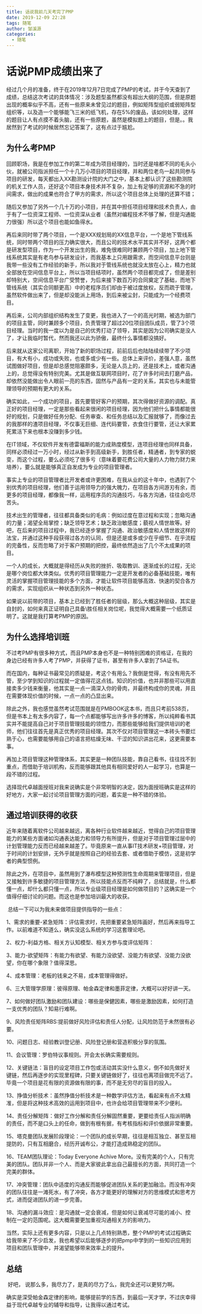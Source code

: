 ```yaml
---
title: 话说我前几天考完了PMP
date: 2019-12-09 22:28
tags: 随笔
author: 邹溪源
categories:
  - 随笔
---
```

# 话说PMP成绩出来了

​		经过几个月的准备，终于在2019年12月7日完成了PMP的考试，并于今天查到了成绩，总结这次考试的具体情况：涉及题型虽然都没有超出大纲的范围，但是原题出现的概率似乎不高，还有一些原来未曾见过的题目，例如矩阵型组织或弱矩阵型组织等，以及造一个能够能飞三米的纸飞机，存在5%的废品，该如何处理，这样的题目让人有点摸不着头脑，还有一些原题，虽然是模拟题上的题目，但是。。我居然到了考试的时候居然忘记答案了，这有点过于尴尬。  

## 为什么考PMP

​	回顾职场，我是在参加工作的第二年成为项目经理的，当时还是啥都不同的毛头小伙，就被公司指派担任一个十几万小项目的项目经理，并和两位老鸟一起共同参与项目的研发，每天都出入XX勘测设计院的大门之中，基本上都认识了这些勘测院的机关工作人员，还好这个项目本身技术并不复杂，加上有足够的资源和不急的时间需求，做出的成果也符合了甲方的需求，所以这个项目总体上处理的还算不错；

​	随后又参加了另外一个几十万的小项目，并在其中担任项目经理和技术负责人，由于有了一位资深工程师、一位资深从业者（虽然对编程技术不够了解，但是沟通能力很强）所以这个项目也能如鱼得水。

​	再后来同时带了两个项目，一个是XXX规划局的XX信息平台，一个是地下管线系统，同时带两个项目的压力确实很大，而且公司的技术水平其实并不好，这两个都是研发型项目，作为一个开发出生的我，难免很难同时兼顾两个项目，加上地下管线系统其实是有老鸟参与研发设计，而我基本上只用跟需求，而空间信息平台则是我带一些没有工作经验的新手，所以我对于管线系统也就没太放在心上，精力也就全部放在空间信息平台上，所以当项目结项时，虽然两个项目都完成了，但是差别却特别大，空间信息平台广受赞誉，为后来接下数百万的合同奠定了基础，而地下管线系统（其实合同额更高）中的老程序员们却由于被过度放权，反而疏于管理，虽然软件做出来了，但是却没能派上用场，到后来被尘封，只能成为一个经费项目。

​	再后来，公司内部组织结构发生了变更，我也进入了一个的高光时期，被选为部门的项目主管，同时兼顾多个项目，负责管理了超过20位项目团队成员，管了3个项目经理。当时的我一度以为是自己的优秀打动了领导，其实是因为公司确实是没人了，才让我临时暂代，然而我还以此为骄傲，最终什么事情都没搞好。

​	后来就从这家公司离职，开始了新的职场过程，前前后后也陆陆续续带了不少项目，有大有小，成功或失败，也或多或少有一些。总体上来评价，差强人意，虽然试图做好项目，但是却总感觉阻塞颇多，无论是人员上的，还是技术上，或者沟通上的，总觉得没有特别完美。尤其是做互联网项目时，花了许多时间去打磨产品，却依然没能做出令人眼前一亮的东西，固然与产品有一定的关系，其实也与未能管理领导的预期有更大的关系。

​	确实如此，一个成功的项目，首先要管好客户的预期，其次得做好资源的调配。真正好的项目经理，一定是那些看起来很闲的项目经理，因为他们把什么事情都能很好的规划，只是做好任务分配、任务审查、和任务总结以及汇报就够了，而像过去的我那样的渣项目经理，不仅事无巨细、连代码要管，衣食住行要管，还让大家累死累活下来也根本没赚到多少钱。

​	在IT领域，不仅软件开发有德雷福斯的能力成熟度模型，连项目经理也同样具备，同样必须经过一万小时，经过从新手到高级新手，到胜任者，精通者，到专家的蜕变，而这个过程，要么必须吃了很多亏（意味着要花费公司大量的人力物力财力来培养），要么就是能够真正自发成为专业的项目管理者。

​	事实上专业的项目管理者比开发者或许更困难，在我从业的这十年中，也遇到了个别优秀的项目经理，他们善于运用领导力的强大魄力，在项目各方间游刃有余，而更多的项目经理，都像我一样，运用程序员的沟通技巧，与各方沟通，往往会吃尽苦头。

​	技术出生的管理者，往往都具备类似的毛病：例如过度在意过程和实现；忽略沟通的力量；渴望全局掌控；缺乏领导艺术；缺乏政治敏感度；藐视人情世故等。好吧，在后来的项目过程中，我已经逐步掌握了沟通、政治敏感度和人情世故这样的法宝，并通过这种手段获得过各方的认同，但是还是或多或少在乎细节、在乎流程的完备性，反而忽略了对于客户预期的把控，最终依然造出了几个不太成果的项目。

​	一个人的成长，大概就是得经历从失败的挫折、吸取教训、逐渐成长的过程，无论是哪个岗位都大体类似。优秀的项目管理能力一定是开发者的必备基础技能，唯有灵活的掌握项目管理技能的多个方面，才能让软件项目能够高效、快速的契合各方的需求，实现组织从一种状态到另外一种状态。

​	如果说以前带的项目，基本上已经到了胜任者的层级，那么大概这种层级，其实是自封的，如何来真正证明自己具备\胜任相关岗位呢，我觉得大概需要一个纸质证明了。这就是我打算考PMP的原因。

## 为什么选择培训班

​	不过考PMP有很多种方式，而且PMP本身也不是一种特别困难的资格证，在我的身边已经有许多人考了PMP，并获得了证书，甚至有许多人拿到了5A证书。

​	而在国内，每种证书最常见的质疑是，考这个有用么？我倒是觉得，有没有用先不管，至少学到知识的过程就一定值得花这点钱。知识的价值，也并非那些可以用直接卖多少钱来衡量，他其实是一点一滴深入你的骨肉，并最终构成你的灵魂，并且在需要体现价值的时候，一点一点的凸显出来。

​	除此之外，我也感觉虽然考试范围就是在PMBOOK这本书，而且只考前538页，但是书本上有太多内容了，每一个点都能够写出许多许多的博客，所以纯粹看书其实并不能提高自己对于项目管理技能的领悟力，而那些能够给我们提供培训的老师，他们往往首先是真正优秀的项目经理。其次不仅对项目管理这一本砖头书要烂熟于心，也需要能够用自己的语言把枯燥无味、干涩的知识讲出花来，这更需要本事。

​	再加上项目管理这种管理体系，其实更是一种团队技能，靠自己看书，往往找不到重点，而借助于培训机构，反而能够跟其他具有相同爱好的人一起学习，也算是一段不错的过程。

​	选择现代卓越面授班对我来说确实是个非常明智的决定，因为面授班确实是这样的好地方，大家一起讨论项目管理方面的问题，着实是一种不错的体验。

## 通过培训获得的收获

​	近年来随着离软件公司越来越远，离各种行业软件越来越近，觉得自己的项目管理能力的某些方面诸如沟通表达能力和领导力有所提升，但是对于项目管理过层中的计划管理能力反而已经越来越差了。毕竟原来一直从事IT技术研发+项目管理，对于时间的计划安排，无外乎就是按照自己的经验去套、或者借助于模仿，这是初学者的典型惯例。

​	除此之外，在项目中，虽然用到了瀑布模型这种预测性生命周期来管理项目，但是又接触到许多敏捷的项目管理方法，所以技能点反而不纯粹了，总结就是，什么都懂一点，却什么都只懂一点，所以专业级项目经理是如何做项目的？这确实是一个值得仔细讨论的问题。而这也是参加培训最大的收获。

​	总结一下可以为我未来做项目提供指导的一些点：

1、需求的重要-紧急矩阵：评估需求时，先把重要紧急矩阵画好，然后再来指导工作。以前难道不知道么，确实没这么系统的学习这套理论吧。

2、权力-利益方格、相关方认知模型、相关方参与度评估矩阵：

3、能力-欲望矩阵：有能力有欲望、有能力没欲望、没能力有欲望、没能力没欲望，你在哪个象限？值得深思。

4、成本管理：老板的钱来之不易，成本管理得做好。

6、三大管理学原理：彼得原理、帕金森定律和墨菲定律，大概可以好好讲一天。

7、如何做好团队激励和团队建设：哪些是保健因素，哪些是激励因素，如何打造一支优秀的团队？知易行难啊。

9、风险责任矩阵RBS:提前做好风险评估和责任人分配，让风险防范于未然很有必要。

10、问题日志、经验教训登记册、风险登记册和营造积极分享的氛围。

11、会议管理：罗伯特议事规则。开会太长确实需要规则。

12、关键链法：盲目的设定项目工作包或活动其实没什么意义，倒不如先做好关键链，然后再逐步的实现里程碑，只要关键链做好了，往往也离项目做完不远了。毕竟一个项目是花有限的资源做有限的事，而不是无穷尽的盲目的投入。

13、挣值分析技术：虽然挣值分析技术是一种数学评估方法，看起来有点不太精准，但是将这种技术高效的运用到项目中，也许会给项目管理带来不少便利。

14、责任分解矩阵：做好工作分解和责任分解固然重要，更要给责任人指派明确的责任，而不是口头上的任命，做到有根有据，有考核指标和评价依据非常重要。

15、塔克曼团队发展阶段理论：一个团队的成长早期，往往是相互独立、甚至互相提防的，只有互相磨合，经历开诚布公，才能打造成熟稳定的团队。

16、TEAM团队理论：Today Everyone Achive More。没有完美的个人，只有完美的团队。团队并非一个人、而是大家彼此拿出自己最擅长的方面，共同打造一个完美的群体。

17、冲突管理：团队中适度的沟通反而能够促进团队关系的更加融洽。而没有冲突的团队往往是一滩死水，有了冲突，各方才能更好的理解对方的思维模式和思考方式，进而促进团队的进一步完善。

18、沟通的漏斗效应：是沟通就一定会衰减，但是如何让衰减尽可能的减小、控制在一定的范围呢。这大概需要更加重视沟通相关方的影响力。

​	当然，实际上还有更多内容，只是以上几点特别熟悉，整个PMP的考试过程确实给我带来了不少启发，我也希望以后能够逐步的把pmp中学到的一些知识应用到项目和团队管理中，并渴望能够带来效率上的提升。

## 总结

​	好吧， 说那么多，我尽力了，是真的尽力了么，我完全还可以更努力啊。

​	确实是深受帕金森定律的影响，能够提前学的东西，到最后一天才学，不过庆幸得益于现代卓越专业的辅导和指导，让我得以通过考试。

 
